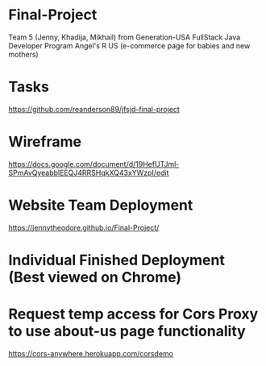 # Final-Project
Team 5 (Jenny, Khadija, Mikhail) from Generation-USA FullStack Java Developer Program
Angel's R US (e-commerce page for babies and new mothers)

# Tasks
https://github.com/reanderson89/jfsjd-final-project

# Wireframe
https://docs.google.com/document/d/19HefUTJml-SPmAvQyeabblEEQJ4RRSHqkXQ43xYWzpI/edit

# Website Team Deployment
https://jennytheodore.github.io/Final-Project/

# Individual Finished Deployment (Best viewed on Chrome)
# Request temp access for Cors Proxy to use about-us page functionality
https://cors-anywhere.herokuapp.com/corsdemo
